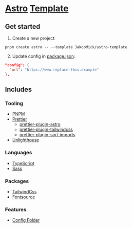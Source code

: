 # [Astro](https://astro.build/) [Template](https://astro.build/themes/)

## Get started

1. Create a new project:

```pnpm
pnpm create astro -- --template JakobMick/astro-template
```

2. Update config in [package.json](./package.json):

```json
"config": {
  "url": "https://www.replace-this.example"
},
```

## Includes

### Tooling

- [PNPM](https://pnpm.io/)
- [Prettier](https://prettier.io/)
  - [prettier-plugin-astro](https://github.com/withastro/prettier-plugin-astro)
  - [prettier-plugin-tailwindcss](https://github.com/tailwindlabs/prettier-plugin-tailwindcss)
  - [prettier-plugin-sort-imports](https://github.com/trivago/prettier-plugin-sort-imports)
- [Unlighthouse](https://unlighthouse.dev/)

### Languages

- [TypeScript](https://www.typescriptlang.org/)
- [Sass](https://sass-lang.com/)

### Packages

- [TailwindCss](https://tailwindcss.com/)
- [Fontsource](https://fontsource.org/)

### Features

- [Config Folder](./config/)
